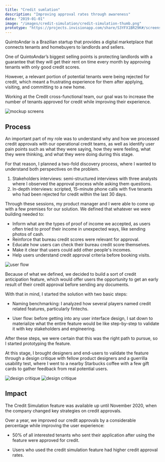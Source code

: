 ```yaml
---
title: "Credit sumlation"
description: "Improving approval rates through awareness"
date: "2019-01-01"
image: "/images/credit-simulation/credit-simulation-thumb.png"
prototype: "https://projects.invisionapp.com/share/S3YFX1BR29K#/screens"
---
```


QuintoAndar is a Brazilian startup that provides a digital marketplace that connects tenants and homebuyers to landlords and sellers.

One of QuintoAndar’s biggest selling points is protecting landlords with a guarantee that they will get their rent on time every month by approving tenants with only good credit scores.

However, a relevant portion of potential tenants were being rejected for credit, which meant a frustrating experience for them after applying, visiting, and committing to a new home.

Working at the Credit cross-functional team, our goal was to increase the number of tenants approved for credit while improving their experience.

![mockup screens](/images/credit-simulation/credit-simulation-screens.png)

## Process

An important part of my role was to understand why and how we processed credit approvals with our operational credit teams, as well as identify user pain points such as what they were saying, how they were feeling, what they were thinking, and what they were doing during this stage.

For that reason, I planned a two-fold discovery process, where I wanted to understand both perspectives on the problem.

1. Stakeholders interviews: semi-structured interviews with three analysts where I observed the approval process while asking them questions.
2. In-depth interviews: scripted, 15-minute phone calls with five tenants who had been rejected for credit within the last 30 days.

Through these sessions, my product manager and I were able to come up with a few premises for our solution. We defined that whatever we were building needed to:

- Inform what are the types of proof of income we accepted, as users often tried to proof their income in unexpected ways, like sending photos of cash.
- Reinforce that bureau credit scores were relevant for approval.
- Educate how users can check their bureau credit score themselves.
- Make it clear that users could add other people's incomes.
- Help users understand credit approval criteria before booking visits.

![user flow](/images/credit-simulation/credit-simulation-user-flow.png)

Because of what we defined, we decided to build a sort of credit anticipation feature, which would offer users the opportunity to get an early result of their credit approval before sending any documents.

With that in mind, I started the solution with two basic steps:

- Naming benchmarking: I analyzed how several players named credit related features, particularly fintechs.

- User flow: before getting into any user interface design, I sat down to materialize what the entire feature would be like step-by-step to validate it with key stakeholders and engineering.

After these steps, we were certain that this was the right path to pursue, so I started prototyping the feature.

At this stage, I brought designers and end-users to validate the feature through a design critique with fellow product designers and a guerrilla usability test, where I went to a nearby Starbucks coffee with a few gift cards to gather feedback from real potential users.

![design critique](/images/credit-simulation/credit-simulation-3.jpeg)
![design critique](/images/credit-simulation/credit-simulation-screens-printed-on-a-glass.png)

## Impact

The Credit Simulation feature was available up until November 2020, when the company changed key strategies on credit approvals.

Over a year, we improved our credit approvals by a considerable percentage while improving the user experience:

- 50% of all interested tenants who sent their application after using the feature were approved for credit.

- Users who used the credit simulation feature had higher credit approval rates.
